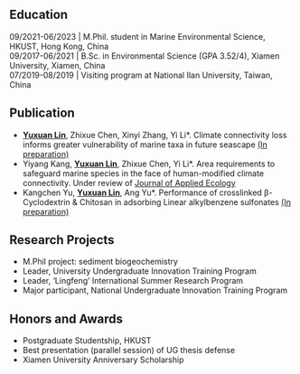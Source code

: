 ## Education
09/2021-06/2023  |  M.Phil. student in Marine Environmental Science, HKUST, Hong Kong, China         
09/2017-06/2021  |  B.Sc. in Environmental Science (GPA 3.52/4), Xiamen University, Xiamen, China    
07/2019-08/2019  |  Visiting program at National Ilan University, Taiwan, China                      

## Publication
+ **<u>Yuxuan Lin</u>**, Zhixue Chen, Xinyi Zhang, Yi Li*. Climate connectivity loss informs greater vulnerability of marine taxa in future seascape <u>(In preparation)</u>
+ Yiyang Kang, **<u>Yuxuan Lin</u>**, Zhixue Chen, Yi Li*. Area requirements to safeguard marine species in the face of human-modified climate connectivity. Under review of <u>Journal of Applied Ecology</u>
+ Kangchen Yu, **<u>Yuxuan Lin</u>**, Ang Yu*. Performance of crosslinked β-Cyclodextrin & Chitosan in adsorbing Linear alkylbenzene sulfonates <u>(In preparation)</u>

## Research Projects
+ M.Phil project: sediment biogeochemistry
+ Leader, University Undergraduate Innovation Training Program 
+ Leader, ‘Lingfeng’ International Summer Research Program
+ Major participant, National Undergraduate Innovation Training Program

## Honors and Awards
+ Postgraduate Studentship, HKUST
+ Best presentation (parallel session) of UG thesis defense
+ Xiamen University Anniversary Scholarship

